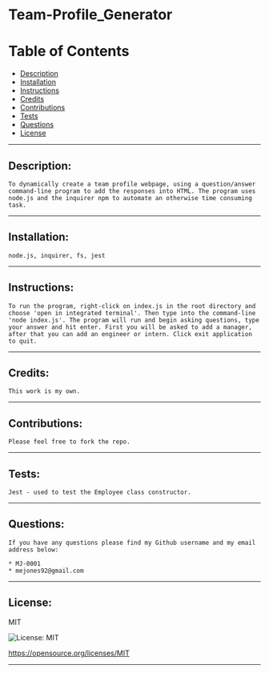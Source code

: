 # Team-Profile_Generator

# Table of Contents
- [Description](#description)
- [Installation](#installation)
- [Instructions](#instructions)
- [Credits](#credits)
- [Contributions](#contributions)
- [Tests](#tests)
- [Questions](#questions)
- [License](#license)
---

## Description:
```
To dynamically create a team profile webpage, using a question/answer command-line program to add the responses into HTML. The program uses node.js and the inquirer npm to automate an otherwise time consuming task.
```
---
## Installation:
```
node.js, inquirer, fs, jest
```
---
## Instructions:
```
To run the program, right-click on index.js in the root directory and choose 'open in integrated terminal'. Then type into the command-line 'node index.js'. The program will run and begin asking questions, type your answer and hit enter. First you will be asked to add a manager, after that you can add an engineer or intern. Click exit application to quit.
```
---
## Credits:
```
This work is my own.
```
---
## Contributions:
```
Please feel free to fork the repo.
```
---
## Tests:
```
Jest - used to test the Employee class constructor.
```
---
## Questions:
```  
If you have any questions please find my Github username and my email address below:  

* MJ-0001
* mejones92@gmail.com
```
---
## License:  

MIT  

![License: MIT](https://img.shields.io/badge/License-MIT-yellow.svg)  

https://opensource.org/licenses/MIT

---